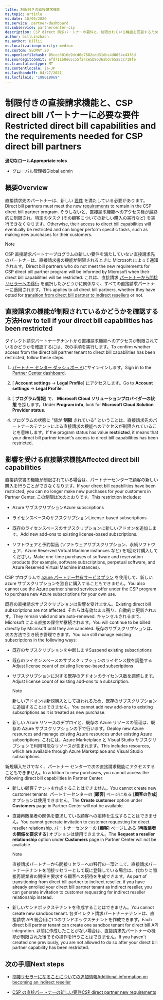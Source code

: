 ```yaml
---
title: 制限付きの直接請求機能
ms.topic: article
ms.date: 10/09/2020
ms.service: partner-dashboard
ms.subservice: partnercenter-csp
description: CSP direct 請求パートナーの要件と、制限されている機能を回避するための対処方法について説明します。 機能が制限されているかどうかを確認します。
author: billLinzbach
ms.author: BillLi
ms.localizationpriority: medium
ms.custom: SEOMAY.20
ms.openlocfilehash: 05ccc6016e9dcd6e7582cdd31dbc4d0054c43f8d
ms.sourcegitcommit: efd711b0e65c55f24ce5b9636abd7b5a8cc719fe
ms.translationtype: MT
ms.contentlocale: ja-JP
ms.lasthandoff: 04/27/2021
ms.locfileid: "108018069"
---
```

# <a name="restricted-direct-bill-capabilities-and-the-requirements-needed-for-csp-direct-bill-partners"></a><span data-ttu-id="96704-104">制限付きの直接請求機能と、CSP direct bill パートナーに必要な要件</span><span class="sxs-lookup"><span data-stu-id="96704-104">Restricted direct bill capabilities and the requirements needed for CSP direct bill partners</span></span>

<span data-ttu-id="96704-105">**適切なロール**</span><span class="sxs-lookup"><span data-stu-id="96704-105">**Appropriate roles**</span></span>

- <span data-ttu-id="96704-106">グローバル管理者</span><span class="sxs-lookup"><span data-stu-id="96704-106">Global admin</span></span>

## <a name="overview"></a><span data-ttu-id="96704-107">概要</span><span class="sxs-lookup"><span data-stu-id="96704-107">Overview</span></span>

<span data-ttu-id="96704-108">直接請求先のパートナーは、新しい [要件](direct-partner-new-requirements.md) を満たしている必要があります。</span><span class="sxs-lookup"><span data-stu-id="96704-108">Direct bill partners must meet the new [requirements](direct-partner-new-requirements.md) to remain in the CSP direct bill partner program.</span></span> <span data-ttu-id="96704-109">そうしないと、直接請求機能へのアクセス権が最終的に制限され、特定のタスク (その顧客についての新しい購入の実行など) を実行できなくなります。</span><span class="sxs-lookup"><span data-stu-id="96704-109">Otherwise, their access to direct bill capabilities will eventually be restricted and can longer perform specific tasks, such as making new purchases for their customers.</span></span>

> [!Note]
> <span data-ttu-id="96704-110">CSP 直接請求パートナープログラムの新しい要件を満たしていない直接請求先のパートナーは、直接請求書の機能が制限されるときに Microsoft によって通知されます。</span><span class="sxs-lookup"><span data-stu-id="96704-110">Direct bill partners who do not meet the new requirements for CSP direct bill partner program will be informed by Microsoft when their direct bill capabilities will be restricted.</span></span> <span data-ttu-id="96704-111">これは、直接請求 [パートナーから間接リセラーへの移行](transition-direct-to-indirect.md) を選択したかどうかに関係なく、すべての直接請求パートナーに適用されます。</span><span class="sxs-lookup"><span data-stu-id="96704-111">This applies to all direct bill partners, whether they have opted for [transition from direct bill partner to indirect resellers](transition-direct-to-indirect.md) or not.</span></span>  

## <a name="how-to-tell-if-your-direct-bill-capabilities-has-been-restricted"></a><span data-ttu-id="96704-112">直接請求の機能が制限されているかどうかを確認する方法</span><span class="sxs-lookup"><span data-stu-id="96704-112">How to tell if your direct bill capabilities has been restricted</span></span>

<span data-ttu-id="96704-113">ダイレクト請求パートナーテナントから直接請求機能へのアクセスが制限されているかどうかを確認するには、次の手順を実行します。</span><span class="sxs-lookup"><span data-stu-id="96704-113">To confirm whether access from the direct bill partner tenant to direct bill capabilities has been restricted, follow these steps.</span></span>

1. <span data-ttu-id="96704-114">[パートナー センター ダッシュボード](https://partner.microsoft.com/dashboard)にサインインします。</span><span class="sxs-lookup"><span data-stu-id="96704-114">Sign in to the [Partner Center dashboard](https://partner.microsoft.com/dashboard).</span></span>

2. <span data-ttu-id="96704-115">[ **Account settings**  ->  **Legal Profile**] にアクセスします。</span><span class="sxs-lookup"><span data-stu-id="96704-115">Go to **Account settings** -> **Legal Profile**.</span></span>

3. <span data-ttu-id="96704-116">[ **プログラム情報**] で、 **Microsoft Cloud ソリューションプロバイダーの状態** を探します。</span><span class="sxs-lookup"><span data-stu-id="96704-116">Under **Program info**, look for **Microsoft Cloud Solution Provider status**.</span></span>

4. <span data-ttu-id="96704-117">プログラムの状態に "値が **制限** されている" ということは、直接請求先のパートナーのテナントによる直接請求の機能へのアクセスが制限されていることを意味します。</span><span class="sxs-lookup"><span data-stu-id="96704-117">If the program status has value **restricted**, it means that your direct bill partner tenant's access to direct bill capabilities has been restricted.</span></span>

## <a name="affected-direct-bill-capabilities"></a><span data-ttu-id="96704-118">影響を受ける直接請求機能</span><span class="sxs-lookup"><span data-stu-id="96704-118">Affected direct bill capabilities</span></span>

<span data-ttu-id="96704-119">直接請求書の機能が制限されている場合は、パートナーセンターで顧客の新しい購入を行うことができなくなります。</span><span class="sxs-lookup"><span data-stu-id="96704-119">If your direct bill capabilities have been restricted, you can no longer make new purchases for your customers in Partner Center.</span></span> <span data-ttu-id="96704-120">この制限は次のとおりです。</span><span class="sxs-lookup"><span data-stu-id="96704-120">This restriction includes:</span></span>

- <span data-ttu-id="96704-121">Azure サブスクリプション</span><span class="sxs-lookup"><span data-stu-id="96704-121">Azure subscriptions</span></span>

- <span data-ttu-id="96704-122">ライセンスベースのサブスクリプション</span><span class="sxs-lookup"><span data-stu-id="96704-122">License-based subscriptions</span></span>

- <span data-ttu-id="96704-123">既存のライセンスベースのサブスクリプションに新しいアドオンを追加します。</span><span class="sxs-lookup"><span data-stu-id="96704-123">Add new add-ons to existing license-based subscriptions.</span></span>

- <span data-ttu-id="96704-124">ソフトウェアと予約製品 (ソフトウェアサブスクリプション、永続ソフトウェア、Azure Reserved Virtual Machine instances など) を1回だけ購入してください。</span><span class="sxs-lookup"><span data-stu-id="96704-124">Make one-time purchases of software and reservation products (for example, software subscriptions, perpetual software, and Azure Reserved Virtual Machine instances).</span></span>

<span data-ttu-id="96704-125">CSP プログラムで [azure パートナー共有サービスプラン](shared-services.md) を使用して、新しい azure サブスクリプションを独自に購入することもできません。</span><span class="sxs-lookup"><span data-stu-id="96704-125">You also cannot use the [Azure partner shared services offer](shared-services.md) under the CSP program to purchase new Azure subscriptions for your own use.</span></span>

<span data-ttu-id="96704-126">既存の直接請求サブスクリプションは影響を受けません。</span><span class="sxs-lookup"><span data-stu-id="96704-126">Existing direct bill subscriptions are not affected.</span></span> <span data-ttu-id="96704-127">それらは有効なまま残り、自動的に更新されます。</span><span class="sxs-lookup"><span data-stu-id="96704-127">They remain valid and are auto-renewed.</span></span> <span data-ttu-id="96704-128">キャンセルされるまで、Microsoft による直接の課金が継続されます。</span><span class="sxs-lookup"><span data-stu-id="96704-128">You will continue to be billed directly by Microsoft until they are canceled.</span></span> <span data-ttu-id="96704-129">既存のサブスクリプションは、次の方法で引き続き管理できます。</span><span class="sxs-lookup"><span data-stu-id="96704-129">You can still manage existing subscriptions in the following ways:</span></span>

- <span data-ttu-id="96704-130">既存のサブスクリプションを中断します</span><span class="sxs-lookup"><span data-stu-id="96704-130">Suspend existing subscriptions</span></span>

- <span data-ttu-id="96704-131">既存のライセンスベースのサブスクリプションのライセンス数を調整する</span><span class="sxs-lookup"><span data-stu-id="96704-131">Adjust license count of existing license-based subscriptions</span></span>

- <span data-ttu-id="96704-132">サブスクリプションに対する既存のアドオンのライセンス数を調整します。</span><span class="sxs-lookup"><span data-stu-id="96704-132">Adjust license count of existing add-ons to a subscription.</span></span> 

    >[!Note]
    ><span data-ttu-id="96704-133">新しいアドオンは新規購入として扱われるため、既存のサブスクリプションに追加することはできません。</span><span class="sxs-lookup"><span data-stu-id="96704-133">You cannot add new add-ons to existing subscriptions as it is treated as new purchase.</span></span>

- <span data-ttu-id="96704-134">新しい Azure リソースのデプロイと、既存の Azure リソースの管理は、既存の Azure サブスクリプションの下で行います。</span><span class="sxs-lookup"><span data-stu-id="96704-134">Deploy new Azure resources and manage existing Azure resources under existing Azure subscriptions.</span></span> <span data-ttu-id="96704-135">これには、Azure Marketplace と Visual Studio サブスクリプションで利用可能なリソースが含まれます。</span><span class="sxs-lookup"><span data-stu-id="96704-135">This includes resources, which are available through Azure Marketplace and Visual Studio subscriptions.</span></span>

<span data-ttu-id="96704-136">新規購入だけでなく、パートナー センターで次の直接請求機能にアクセスすることもできません。</span><span class="sxs-lookup"><span data-stu-id="96704-136">In addition to new purchases, you cannot access the following direct bill capabilities in Partner Center:</span></span>

- <span data-ttu-id="96704-137">新しい顧客テナントを作成することはできません。</span><span class="sxs-lookup"><span data-stu-id="96704-137">You cannot create new customer tenants.</span></span> <span data-ttu-id="96704-138">パートナーセンターの [**顧客**] ページにある [**顧客の作成**] オプションは使用できません。</span><span class="sxs-lookup"><span data-stu-id="96704-138">The **Create customer** option under **Customers** page in Partner Center will not be available.</span></span>

- <span data-ttu-id="96704-139">直接再販業者の関係を要求している顧客への招待を生成することはできません。</span><span class="sxs-lookup"><span data-stu-id="96704-139">You cannot generate invitation to customer requesting for direct reseller relationship.</span></span> <span data-ttu-id="96704-140">パートナーセンターの [**顧客**] ページにある [**再販業者の関係を要求する**] オプションは使用できません。</span><span class="sxs-lookup"><span data-stu-id="96704-140">The **Request a reseller relationship** option under **Customers** page in Partner Center will not be available.</span></span>

    >[!NOTE]
    ><span data-ttu-id="96704-141">直接請求パートナーから間接リセラーへの移行の一環として、直接請求パートナーテナントを間接リセラーとして既に登録している場合は、代わりに間接再販業者の関係を要求する顧客への招待を生成できます。</span><span class="sxs-lookup"><span data-stu-id="96704-141">As part of transitioning from direct bill partner to indirect reseller, if you have already enrolled your direct bill partner tenant as indirect reseller, you can generate invitation to customer requesting for indirect reseller relationship instead.</span></span>

- <span data-ttu-id="96704-142">新しいサンドボックステナントを作成することはできません。</span><span class="sxs-lookup"><span data-stu-id="96704-142">You cannot create new sandbox tenant.</span></span> <span data-ttu-id="96704-143">各ダイレクト請求パートナーテナントは、直接請求 API 統合用に1つのサンドボックステナントを作成できます。</span><span class="sxs-lookup"><span data-stu-id="96704-143">Each direct bill partner tenant can create one sandbox tenant for direct bill API integration.</span></span> <span data-ttu-id="96704-144">以前に作成したことがない場合は、直接請求先パートナーの機能が制限された後でその操作を行うことはできません。</span><span class="sxs-lookup"><span data-stu-id="96704-144">If you haven't created one previously, you are not allowed to do so after your direct bill partner capability has been restricted.</span></span>  

## <a name="next-steps"></a><span data-ttu-id="96704-145">次の手順</span><span class="sxs-lookup"><span data-stu-id="96704-145">Next steps</span></span>

- [<span data-ttu-id="96704-146">間接リセラーになることについての追加情報</span><span class="sxs-lookup"><span data-stu-id="96704-146">Additional information on becoming an indirect reseller</span></span>](https://assetsprod.microsoft.com/csp-directbill-to-indirect-transition.pdf)

- [<span data-ttu-id="96704-147">CSP の直接パートナーの新しい要件</span><span class="sxs-lookup"><span data-stu-id="96704-147">CSP direct partner new requirements</span></span>](direct-partner-new-requirements.md)
